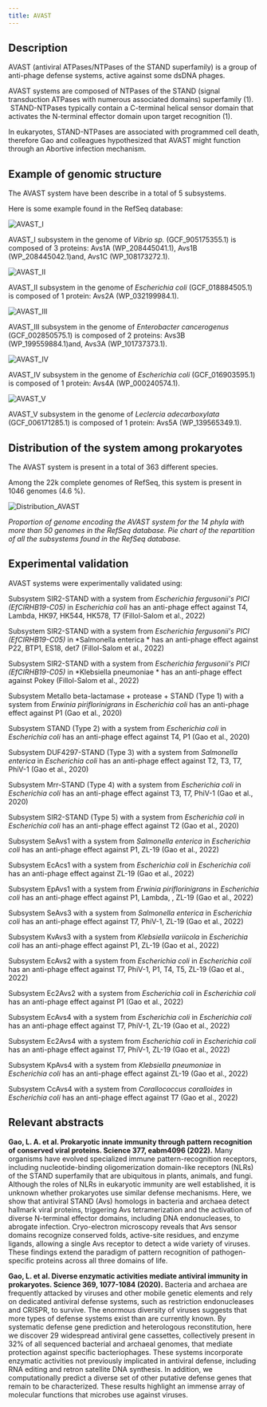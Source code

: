 ```yaml
---
title: AVAST
---
```


## Description 
AVAST (antiviral ATPases/NTPases of the STAND superfamily) is a group of anti-phage defense systems, active against some dsDNA phages. 

AVAST systems are composed of NTPases of the STAND (signal transduction ATPases with numerous associated domains) superfamily (1).  STAND-NTPases typically contain a C-terminal helical sensor domain that activates the N-terminal effector domain upon target recognition (1).

In eukaryotes, STAND-NTPases are associated with programmed cell death, therefore Gao and colleagues hypothesized that AVAST might function through an Abortive infection mechanism.

## Example of genomic structure

The AVAST system have been describe in a total of 5 subsystems.

Here is some example found in the RefSeq database:


![AVAST_I](/AVAST_I.svg)

AVAST_I subsystem in the genome of *Vibrio sp.* (GCF\_905175355.1) is composed of 3 proteins: Avs1A (WP\_208445041.1), Avs1B (WP\_208445042.1)and, Avs1C (WP_108173272.1).


![AVAST_II](/AVAST_II.svg)

AVAST_II subsystem in the genome of *Escherichia coli* (GCF_018884505.1) is composed of 1 protein: Avs2A (WP_032199984.1).


![AVAST_III](/AVAST_III.svg)

AVAST_III subsystem in the genome of *Enterobacter cancerogenus* (GCF_002850575.1) is composed of 2 proteins: Avs3B (WP_199559884.1)and, Avs3A (WP_101737373.1).


![AVAST_IV](/AVAST_IV.svg)

AVAST_IV subsystem in the genome of *Escherichia coli* (GCF_016903595.1) is composed of 1 protein: Avs4A (WP_000240574.1).


![AVAST_V](/AVAST_V.svg)

AVAST_V subsystem in the genome of *Leclercia adecarboxylata* (GCF_006171285.1) is composed of 1 protein: Avs5A (WP_139565349.1).

## Distribution of the system among prokaryotes

The AVAST system is present in a total of 363 different species.

Among the 22k complete genomes of RefSeq, this system is present in 1046 genomes (4.6 %).

![Distribution_AVAST](/Distribution_AVAST.svg)

*Proportion of genome encoding the AVAST system for the 14 phyla with more than 50 genomes in the RefSeq database.*  *Pie chart of the repartition of all the subsystems found in the RefSeq database.*

## Experimental validation

AVAST systems were experimentally validated using:

Subsystem SIR2-STAND with a system from *Escherichia fergusonii's PICI (EfCIRHB19-C05)* in *Escherichia coli*  has an anti-phage effect against  T4, Lambda, HK97, HK544, HK578, T7 (Fillol-Salom et al., 2022)

Subsystem SIR2-STAND with a system from *Escherichia fergusonii's PICI (EfCIRHB19-C05)* in *Salmonella enterica *  has an anti-phage effect against  P22, BTP1, ES18, det7 (Fillol-Salom et al., 2022)

Subsystem SIR2-STAND with a system from *Escherichia fergusonii's PICI (EfCIRHB19-C05)* in *Klebsiella pneumoniae *  has an anti-phage effect against  Pokey (Fillol-Salom et al., 2022)

Subsystem Metallo beta-lactamase + protease + STAND (Type 1) with a system from *Erwinia piriflorinigrans* in *Escherichia coli*  has an anti-phage effect against  P1 (Gao et al., 2020)

Subsystem STAND (Type 2) with a system from *Escherichia coli* in *Escherichia coli*  has an anti-phage effect against  T4, P1 (Gao et al., 2020)

Subsystem DUF4297-STAND (Type 3) with a system from *Salmonella enterica* in *Escherichia coli*  has an anti-phage effect against  T2, T3, T7, PhiV-1 (Gao et al., 2020)

Subsystem Mrr-STAND (Type 4) with a system from *Escherichia coli* in *Escherichia coli*  has an anti-phage effect against  T3, T7, PhiV-1 (Gao et al., 2020)

Subsystem SIR2-STAND (Type 5) with a system from *Escherichia coli* in *Escherichia coli*  has an anti-phage effect against  T2 (Gao et al., 2020)

Subsystem SeAvs1 with a system from *Salmonella enterica* in *Escherichia coli*  has an anti-phage effect against  P1, ZL-19 (Gao et al., 2022)

Subsystem EcAcs1 with a system from *Escherichia coli* in *Escherichia coli*  has an anti-phage effect against  ZL-19 (Gao et al., 2022)

Subsystem EpAvs1 with a system from *Erwinia piriflorinigrans* in *Escherichia coli*  has an anti-phage effect against  P1, Lambda, , ZL-19 (Gao et al., 2022)

Subsystem SeAvs3 with a system from *Salmonella enterica* in *Escherichia coli*  has an anti-phage effect against  T7, PhiV-1, ZL-19 (Gao et al., 2022)

Subsystem KvAvs3 with a system from *Klebsiella variicola* in *Escherichia coli*  has an anti-phage effect against  P1, ZL-19 (Gao et al., 2022)

Subsystem EcAvs2 with a system from *Escherichia coli* in *Escherichia coli*  has an anti-phage effect against  T7, PhiV-1, P1, T4, T5, ZL-19 (Gao et al., 2022)

Subsystem Ec2Avs2 with a system from *Escherichia coli* in *Escherichia coli*  has an anti-phage effect against  P1 (Gao et al., 2022)

Subsystem EcAvs4 with a system from *Escherichia coli* in *Escherichia coli*  has an anti-phage effect against  T7, PhiV-1, ZL-19 (Gao et al., 2022)

Subsystem Ec2Avs4 with a system from *Escherichia coli* in *Escherichia coli*  has an anti-phage effect against  T7, PhiV-1, ZL-19 (Gao et al., 2022)

Subsystem KpAvs4 with a system from *Klebsiella pneumoniae* in *Escherichia coli*  has an anti-phage effect against  ZL-19 (Gao et al., 2022)

Subsystem CcAvs4 with a system from *Corallococcus coralloides* in *Escherichia coli*  has an anti-phage effect against  T7 (Gao et al., 2022)

## Relevant abstracts

**Gao, L. A. et al. Prokaryotic innate immunity through pattern recognition of conserved viral proteins. Science 377, eabm4096 (2022).**
Many organisms have evolved specialized immune pattern-recognition receptors, including nucleotide-binding oligomerization domain-like receptors (NLRs) of the STAND superfamily that are ubiquitous in plants, animals, and fungi. Although the roles of NLRs in eukaryotic immunity are well established, it is unknown whether prokaryotes use similar defense mechanisms. Here, we show that antiviral STAND (Avs) homologs in bacteria and archaea detect hallmark viral proteins, triggering Avs tetramerization and the activation of diverse N-terminal effector domains, including DNA endonucleases, to abrogate infection. Cryo-electron microscopy reveals that Avs sensor domains recognize conserved folds, active-site residues, and enzyme ligands, allowing a single Avs receptor to detect a wide variety of viruses. These findings extend the paradigm of pattern recognition of pathogen-specific proteins across all three domains of life.

**Gao, L. et al. Diverse enzymatic activities mediate antiviral immunity in prokaryotes. Science 369, 1077-1084 (2020).**
Bacteria and archaea are frequently attacked by viruses and other mobile genetic elements and rely on dedicated antiviral defense systems, such as restriction endonucleases and CRISPR, to survive. The enormous diversity of viruses suggests that more types of defense systems exist than are currently known. By systematic defense gene prediction and heterologous reconstitution, here we discover 29 widespread antiviral gene cassettes, collectively present in 32% of all sequenced bacterial and archaeal genomes, that mediate protection against specific bacteriophages. These systems incorporate enzymatic activities not previously implicated in antiviral defense, including RNA editing and retron satellite DNA synthesis. In addition, we computationally predict a diverse set of other putative defense genes that remain to be characterized. These results highlight an immense array of molecular functions that microbes use against viruses.


